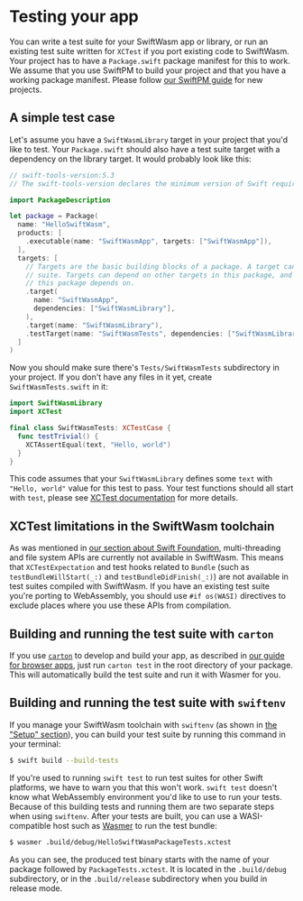# Testing your app

You can write a test suite for your SwiftWasm app or library, or run an existing test suite
written for `XCTest` if you port existing code to SwiftWasm. Your project has to have a
`Package.swift` package manifest for this to work. We assume that you use SwiftPM to build your
project and that you have a working package manifest. Please follow [our SwiftPM guide](./swift-package.md) for new projects.

## A simple test case

Let's assume you have a `SwiftWasmLibrary` target in your project that you'd like to test. Your
`Package.swift` should also have a test suite target with a dependency on the library target. It
would probably look like this:

```swift
// swift-tools-version:5.3
// The swift-tools-version declares the minimum version of Swift required to build this package.

import PackageDescription

let package = Package(
  name: "HelloSwiftWasm",
  products: [
    .executable(name: "SwiftWasmApp", targets: ["SwiftWasmApp"]),
  ],
  targets: [
    // Targets are the basic building blocks of a package. A target can define a module or a test
    // suite. Targets can depend on other targets in this package, and on products in packages which
    // this package depends on.
    .target(
      name: "SwiftWasmApp",
      dependencies: ["SwiftWasmLibrary"],
    ),
    .target(name: "SwiftWasmLibrary"),
    .testTarget(name: "SwiftWasmTests", dependencies: ["SwiftWasmLibrary"]),
  ]
)
```

Now you should make sure there's `Tests/SwiftWasmTests` subdirectory in your project.
If you don't have any files in it yet, create `SwiftWasmTests.swift` in it:

```swift
import SwiftWasmLibrary
import XCTest

final class SwiftWasmTests: XCTestCase {
  func testTrivial() {
    XCTAssertEqual(text, "Hello, world")
  }
}
```

This code assumes that your `SwiftWasmLibrary` defines some `text` with `"Hello, world"` value
for this test to pass. Your test functions should all start with `test`, please see [XCTest 
documentation](https://developer.apple.com/documentation/xctest/defining_test_cases_and_test_methods)
for more details.

## XCTest limitations in the SwiftWasm toolchain

As was mentioned in [our section about Swift Foundation](/foundation.md), multi-threading and
file system APIs are currently not available in SwiftWasm. This means that `XCTestExpectation`
and test hooks related to `Bundle` (such as `testBundleWillStart(_:)` and `testBundleDidFinish(_:)`)
are not available in test suites compiled with SwiftWasm. If you have an existing test suite you're
porting to WebAssembly, you should use `#if os(WASI)` directives to exclude places where you use
these APIs from compilation.

## Building and running the test suite with `carton`

If you use [`carton`](https://carton.dev) to develop and build your app, as described in [our guide
for browser apps](./browser-app.md), just run `carton test` in the
root directory of your package. This will automatically build the test suite and run it with Wasmer
for you.

## Building and running the test suite with `swiftenv`

If you manage your SwiftWasm toolchain with `swiftenv` (as shown in [the "Setup" section](./setup.md)),
you can build your test suite by running this command in your terminal:

```sh
$ swift build --build-tests
```

If you're used to running `swift test` to run test suites for other Swift platforms, we have to
warn you that this won't work. `swift test` doesn't know what WebAssembly environment you'd like to 
use to run your tests. Because of this building tests and running them are two separate steps when
using `swiftenv`. After your tests are built, you can use a WASI-compatible host such as
[Wasmer](https://wasmer.io/) to run the test bundle:

```sh
$ wasmer .build/debug/HelloSwiftWasmPackageTests.xctest
```

As you can see, the produced test binary starts with the name of your package followed by
`PackageTests.xctest`. It is located in the `.build/debug` subdirectory, or in the `.build/release`
subdirectory when you build in release mode.
